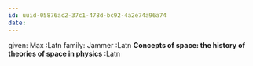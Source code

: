 ```yaml
---
id: uuid-05876ac2-37c1-478d-bc92-4a2e74a96a74
date: 
---
```


given: Max :Latn
family: Jammer :Latn
**Concepts of space: the history of theories of space in physics** :Latn